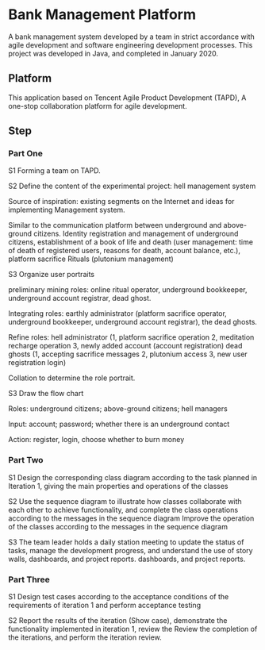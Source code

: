 # Bank Management Platform

A bank management system developed by a team in strict accordance with agile development and software engineering development processes. This project was developed in Java, and completed in January 2020.

## Platform

This application based on Tencent Agile Product Development (TAPD), A one-stop collaboration platform for agile development.

## Step

### Part One

S1 Forming a team on TAPD.

S2 Define the content of the experimental project: hell management system

Source of inspiration: existing segments on the Internet and ideas for implementing
Management system.

Similar to the communication platform between underground and above-ground citizens. Identity registration and management of underground citizens, establishment of a book of life and death (user management: time of death of registered users, reasons for death, account balance, etc.), platform sacrifice Rituals (plutonium management)

S3 Organize user portraits

preliminary mining roles: online ritual operator, underground bookkeeper, underground account registrar, dead ghost.

Integrating roles: earthly administrator (platform sacrifice operator, underground bookkeeper, underground account registrar), the dead ghosts.

Refine roles: hell administrator (1, platform sacrifice operation 2, meditation recharge operation 3, newly added account (account registration) dead ghosts (1, accepting sacrifice messages 2, plutonium access 3, new user registration login)

Collation to determine the role portrait.

S3 Draw the flow chart

Roles: underground citizens; above-ground citizens; hell managers

Input: account; password; whether there is an underground contact

Action: register, login, choose whether to burn money

### Part Two

S1 Design the corresponding class diagram according to the task planned in Iteration 1, giving the main properties and operations of the classes

S2 Use the sequence diagram to illustrate how classes collaborate with each other to achieve functionality, and complete the class operations according to the messages in the sequence diagram Improve the operation of the classes according to the messages in the sequence diagram

S3 The team leader holds a daily station meeting to update the status of tasks, manage the development progress, and understand the use of story walls, dashboards, and project reports.
dashboards, and project reports.

### Part Three

S1 Design test cases according to the acceptance conditions of the requirements of iteration 1 and perform acceptance testing

S2 Report the results of the iteration (Show case), demonstrate the functionality implemented in iteration 1, review the Review the completion of the iterations, and perform the iteration review.